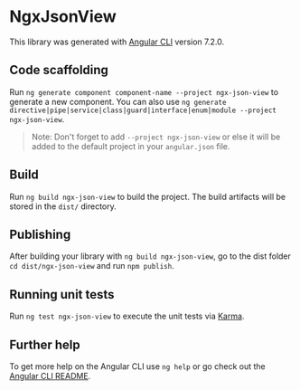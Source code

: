 # NgxJsonView

This library was generated with [Angular CLI](https://github.com/angular/angular-cli) version 7.2.0.

## Code scaffolding

Run `ng generate component component-name --project ngx-json-view` to generate a new component. You can also use `ng generate directive|pipe|service|class|guard|interface|enum|module --project ngx-json-view`.
> Note: Don't forget to add `--project ngx-json-view` or else it will be added to the default project in your `angular.json` file. 

## Build

Run `ng build ngx-json-view` to build the project. The build artifacts will be stored in the `dist/` directory.

## Publishing

After building your library with `ng build ngx-json-view`, go to the dist folder `cd dist/ngx-json-view` and run `npm publish`.

## Running unit tests

Run `ng test ngx-json-view` to execute the unit tests via [Karma](https://karma-runner.github.io).

## Further help

To get more help on the Angular CLI use `ng help` or go check out the [Angular CLI README](https://github.com/angular/angular-cli/blob/master/README.md).
